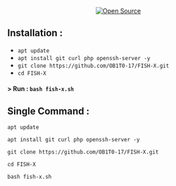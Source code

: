 <p align="left">
</p>
<p align="center">
</p>
<p align="center">
<a href="#"><img title="Open Source" src="https://img.shields.io/badge/Open%20Source-%E2%9D%A4-green?style=for-the-badge"></a>
</p>
<p align="center">
</p>

## Installation :

* `apt update`
* `apt install git curl php openssh-server -y`
* `git clone https://github.com/OB1T0-17/FISH-X.git`
* `cd FISH-X`
#### > Run : `bash fish-x.sh`

## Single Command :
```
apt update 

apt install git curl php openssh-server -y

git clone https://github.com/OB1T0-17/FISH-X.git

cd FISH-X

bash fish-x.sh
```
<br>
<p align="center">
<!-- imgs-->
</p>